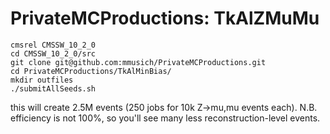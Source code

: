 # PrivateMCProductions: TkAlZMuMu

```
cmsrel CMSSW_10_2_0
cd CMSSW_10_2_0/src
git clone git@github.com:mmusich/PrivateMCProductions.git
cd PrivateMCProductions/TkAlMinBias/
mkdir outfiles
./submitAllSeeds.sh
```

this will create 2.5M events (250 jobs for 10k Z->mu,mu events each). N.B. efficiency is not 100%, so you'll see many less reconstruction-level events.
